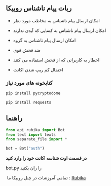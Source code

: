 ## ربات پیام ناشناس روبیکا
- امکان ارسال پیام ناشناس به مخاطب مورد نظر

- امکان ارسال پیام ناشناس به کسایی که آیدی ندارند

- امکان ارسال پیام ناشناس به گروه

- ضد فحش قوی

- اخطار به کاربرانی که از فحش استفاده می کنند

- احتمال کم ریپ شدن اکانت





### کتابخونه های مورد نیاز 
```python
pip install pycryptodome
```
```python
pip install requests
```


## راهنما

```python
from api_rubika import Bot
from text import texts
from separate_file import *

bot = Bot("auth")
```

**در قسمت اوث شناسه اکانت خود را وارد کنید**


bot.py را ران بکنید



‌‌
تمامی آموزشات در چنل روبیکا ما :
[Rubika](https://rubika.ir/Electro_bot)
